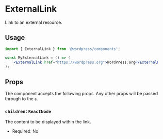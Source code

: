 # ExternalLink

Link to an external resource.

## Usage

```jsx
import { ExternalLink } from '@wordpress/components';

const MyExternalLink = () => (
	<ExternalLink href="https://wordpress.org">WordPress.org</ExternalLink>
);
```

## Props

The component accepts the following props. Any other props will be passed through to the `a`.

### `children`: `ReactNode`

The content to be displayed within the link.

-   Required: No
